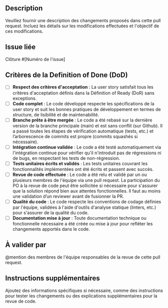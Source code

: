 ## Description
Veuillez fournir une description des changements proposés dans cette pull request. Incluez les détails sur les modifications effectuées et l'objectif de ces modifications.

## Issue liée
Clôture #[Numéro de l'issue]

## Critères de la Definition of Done (DoD)

- [ ] **Respect des critères d'acceptation** : La user story satisfait tous les critères d'acceptation définis dans la Définition of Ready (DoR) sans exceptions.
- [ ] **Code complet** : Le code développé respecte les spécifications de la user story et suit les bonnes pratiques de développement en termes de structure, de lisibilité et de maintenabilité.
- [ ] **Branche prête à être mergée** : Le code a été rebasé sur la dernière version de la branche principale (main) et est sans conflit (sur Github). Il a passé toutes les étapes de vérification automatique (tests, etc.) et l’arborescence de commits est propre (commits squashés si nécessaire).
- [ ] **Intégration continue validée** : Le code a été testé automatiquement via l'intégration continue pour vérifier qu'il n'introduit pas de régressions ni de bugs, en respectant les tests de non-régression.
- [ ] **Tests unitaires écrits et validés** : Les tests unitaires couvrant les fonctionnalités implémentées ont été écrits et passent avec succès.
- [ ] **Revue de code effectuée** : Le code a été relu et validé par un ou plusieurs membres de l'équipe via une pull request. La participation du PO à la revue de code peut être sollicitée si nécessaire pour s'assurer que la solution répond bien aux attentes fonctionnelles.  Il faut au moins une validation d’un reviewer avant de fusionner la PR.
- [ ] **Qualité du code** : Le code respecte les conventions de codage définies par l'équipe, validées à l'aide d'outils d'analyse statique (linters, etc.) pour s'assurer de la qualité du code.
- [ ] **Documentation mise à jour** : Toute documentation technique ou fonctionnelle nécessaire a été créée ou mise à jour pour refléter les changements apportés dans le code.

## À valider par

@mention des membres de l'équipe responsables de la revue de cette pull request.

## Instructions supplémentaires
Ajoutez des informations spécifiques si nécessaire, comme des instructions pour tester les changements ou des explications supplémentaires pour la revue de code.

